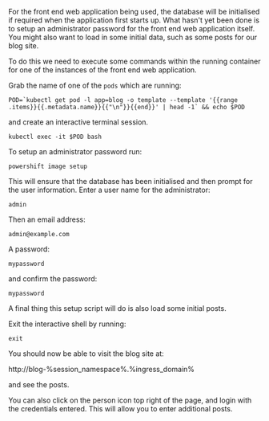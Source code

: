 For the front end web application being used, the database will be initialised if required when the application first starts up. What hasn't yet been done is to setup an administrator password for the front end web application itself. You might also want to load in some initial data, such as some posts for our blog site.

To do this we need to execute some commands within the running container for one of the instances of the front end web application.

Grab the name of one of the `pods` which are running:

```execute
POD=`kubectl get pod -l app=blog -o template --template '{{range .items}}{{.metadata.name}}{{"\n"}}{{end}}' | head -1` && echo $POD
```

and create an interactive terminal session.

```execute
kubectl exec -it $POD bash
```

To setup an administrator password run:

```execute
powershift image setup
```

This will ensure that the database has been initialised and then prompt for the user information. Enter a user name for the administrator:

```execute
admin
```

Then an email address:

```execute
admin@example.com
```

A password:

```execute
mypassword
```

and confirm the password:

```execute
mypassword
```

A final thing this setup script will do is also load some initial posts.

Exit the interactive shell by running:

```execute
exit
```

You should now be able to visit the blog site at:

http://blog-%session_namespace%.%ingress_domain%

and see the posts.

You can also click on the person icon top right of the page, and login with the credentials entered. This will allow you to enter additional posts.
